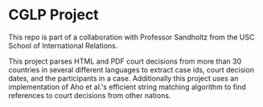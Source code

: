 # CGLP Project
This repo is part of a collaboration with Professor Sandholtz from the USC School of International Relations. 

This project parses HTML and PDF court decisions from more than 30 countries in several different languages to extract case ids, court decision dates, and the participants in a case.
Additionally this project uses an implementation of Aho et al.'s efficient string matching algorithm to find references to court decisions from other nations.
